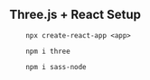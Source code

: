 

## Three.js + React Setup
```
    npx create-react-app <app>

    npm i three

    npm i sass-node
```